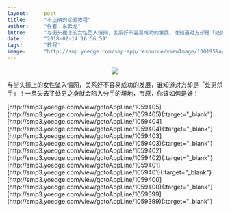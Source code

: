 ```yaml
---
layout:     post
title:      "不正确的恋爱教程"
author:     "作者：东云龙"
intro:      "与街头撞上的女性坠入情网，关系好不容易成功的发展，谁知道对方却是「处男杀手」！一旦失去了处男之身就会陷入分手的境地，市原，你该如何是好！"
date:       "2018-02-14 16:56:59"
tags:       "教程"
image:      "http://smp.yoedge.com/smp-app/resource/viewImage/1001959appline.png"
---
```

<div style="text-align: center">
<p><img src="http://smp.yoedge.com/smp-app/resource/viewImage/1001959appline.png"/></p>
</div>
<p class="post-meta">
<span>与街头撞上的女性坠入情网，关系好不容易成功的发展，谁知道对方却是「处男杀手」！一旦失去了处男之身就会陷入分手的境地，市原，你该如何是好！</span>
</p>
[http://smp3.yoedge.com/view/gotoAppLine/1059405](http://smp3.yoedge.com/view/gotoAppLine/1059405){:target="_blank"}
[http://smp3.yoedge.com/view/gotoAppLine/1059404](http://smp3.yoedge.com/view/gotoAppLine/1059404){:target="_blank"}
[http://smp3.yoedge.com/view/gotoAppLine/1059403](http://smp3.yoedge.com/view/gotoAppLine/1059403){:target="_blank"}
[http://smp3.yoedge.com/view/gotoAppLine/1059402](http://smp3.yoedge.com/view/gotoAppLine/1059402){:target="_blank"}
[http://smp3.yoedge.com/view/gotoAppLine/1059401](http://smp3.yoedge.com/view/gotoAppLine/1059401){:target="_blank"}
[http://smp3.yoedge.com/view/gotoAppLine/1059400](http://smp3.yoedge.com/view/gotoAppLine/1059400){:target="_blank"}
[http://smp3.yoedge.com/view/gotoAppLine/1059399](http://smp3.yoedge.com/view/gotoAppLine/1059399){:target="_blank"}


